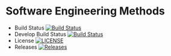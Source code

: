 # Software Engineering Methods
- Build Status [![Build Status](https://travis-ci.org/40478619/sam-lab1.svg?branch=main)](https://travis-ci.org/40478619/sam-lab1) 
- Develop Build Status [![Build Status](https://travis-ci.org/40478619/sam-lab1.svg?branch=develop)](https://travis-ci.org/40478619/sam-lab1)
- License [![LICENSE](https://img.shields.io/github/license/40478619/sam-lab1.svg?style=flat-square)](https://github.com/40478619/sam-lab1/blob/master/LICENSE)
- Releases [![Releases](https://img.shields.io/github/release/40478619/sam-lab1/all.svg?style=flat-square)](https://github.com/40478619/sam-lab1/releases)
